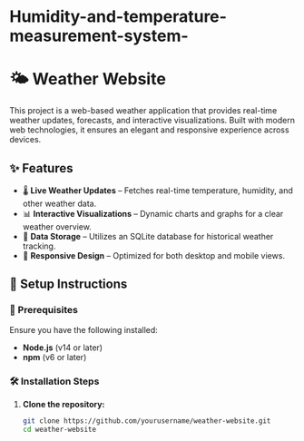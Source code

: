 # Humidity-and-temperature-measurement-system-

# 🌤️ Weather Website

This project is a web-based weather application that provides real-time weather updates, forecasts, and interactive visualizations. Built with modern web technologies, it ensures an elegant and responsive experience across devices.

## ✨ Features

- 🌡️ **Live Weather Updates** – Fetches real-time temperature, humidity, and other weather data.
- 📊 **Interactive Visualizations** – Dynamic charts and graphs for a clear weather overview.
- 💾 **Data Storage** – Utilizes an SQLite database for historical weather tracking.
- 📱 **Responsive Design** – Optimized for both desktop and mobile views.

## 🚀 Setup Instructions

### 📌 Prerequisites

Ensure you have the following installed:

- **Node.js** (v14 or later)
- **npm** (v6 or later)

### 🛠️ Installation Steps

1. **Clone the repository:**
   ```bash
   git clone https://github.com/yourusername/weather-website.git
   cd weather-website

